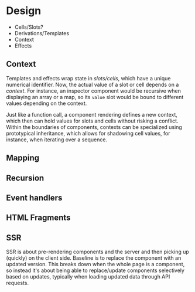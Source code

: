 # Design


- Cells/Slots?
- Derivations/Templates
- Context
- Effects


## Context

Templates and effects wrap state in *slots/cells*, which have a unique numerical
identifier. Now, the actual value of a slot or cell depends on a *context*.  For instance,
an inspector component would be recursive when displaying an array or a map, so its
`value` slot would be bound to different values depending on the context.

Just like a function call, a component rendering defines a new context, which
then can hold values for slots and cells without risking a conflict. Within the
boundaries of components, contexts can be specialized using prototypical inheritance,
which allows for shadowing cell values, for instance, when iterating over a sequence.

## Mapping

## Recursion

## Event handlers

## HTML Fragments

## SSR

SSR is about pre-rendering components and the server and then picking up
(quickly) on the client side. Baseline is to replace the component with an
updated version. This breaks down when the whole page is a component, so instead
it's about being able to replace/update components selectively based on updates,
typically when loading updated data through API requests.

